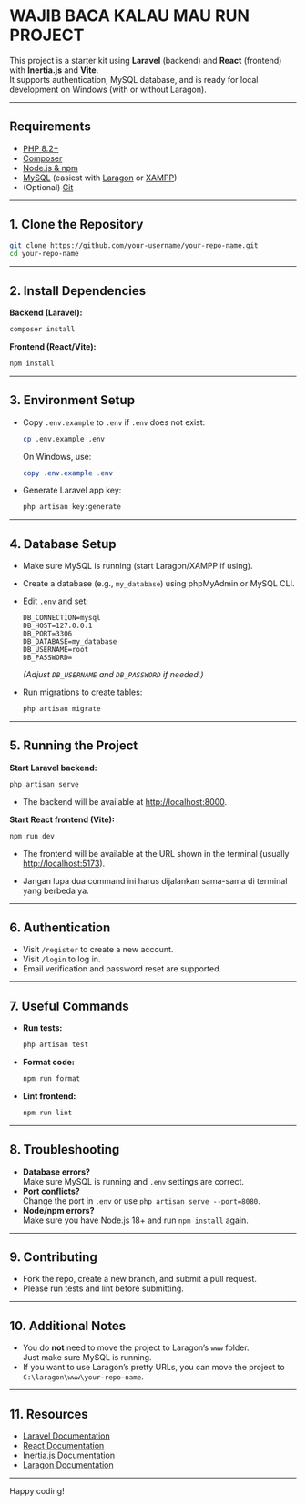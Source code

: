 # WAJIB BACA KALAU MAU RUN PROJECT

This project is a starter kit using **Laravel** (backend) and **React** (frontend) with **Inertia.js** and **Vite**.  
It supports authentication, MySQL database, and is ready for local development on Windows (with or without Laragon).

---

## Requirements

- [PHP 8.2+](https://www.php.net/downloads.php)
- [Composer](https://getcomposer.org/)
- [Node.js & npm](https://nodejs.org/)
- [MySQL](https://www.mysql.com/) (easiest with [Laragon](https://laragon.org/) or [XAMPP](https://www.apachefriends.org/))
- (Optional) [Git](https://git-scm.com/)

---

## 1. Clone the Repository

```bash
git clone https://github.com/your-username/your-repo-name.git
cd your-repo-name
```

---

## 2. Install Dependencies

**Backend (Laravel):**
```bash
composer install
```

**Frontend (React/Vite):**
```bash
npm install
```

---

## 3. Environment Setup

- Copy `.env.example` to `.env` if `.env` does not exist:
  ```bash
  cp .env.example .env
  ```
  On Windows, use:
  ```powershell
  copy .env.example .env
  ```

- Generate Laravel app key:
  ```bash
  php artisan key:generate
  ```

---

## 4. Database Setup

- Make sure MySQL is running (start Laragon/XAMPP if using).
- Create a database (e.g., `my_database`) using phpMyAdmin or MySQL CLI.
- Edit `.env` and set:
  ```
  DB_CONNECTION=mysql
  DB_HOST=127.0.0.1
  DB_PORT=3306
  DB_DATABASE=my_database
  DB_USERNAME=root
  DB_PASSWORD=
  ```
  *(Adjust `DB_USERNAME` and `DB_PASSWORD` if needed.)*

- Run migrations to create tables:
  ```bash
  php artisan migrate
  ```

---

## 5. Running the Project

**Start Laravel backend:**
```bash
php artisan serve
```
- The backend will be available at [http://localhost:8000](http://localhost:8000).

**Start React frontend (Vite):**
```bash
npm run dev
```
- The frontend will be available at the URL shown in the terminal (usually [http://localhost:5173](http://localhost:5173)).

- Jangan lupa dua command ini harus dijalankan sama-sama di terminal yang berbeda ya.
---

## 6. Authentication

- Visit `/register` to create a new account.
- Visit `/login` to log in.
- Email verification and password reset are supported.

---

## 7. Useful Commands

- **Run tests:**  
  ```bash
  php artisan test
  ```
- **Format code:**  
  ```bash
  npm run format
  ```
- **Lint frontend:**  
  ```bash
  npm run lint
  ```

---

## 8. Troubleshooting

- **Database errors?**  
  Make sure MySQL is running and `.env` settings are correct.
- **Port conflicts?**  
  Change the port in `.env` or use `php artisan serve --port=8080`.
- **Node/npm errors?**  
  Make sure you have Node.js 18+ and run `npm install` again.

---

## 9. Contributing

- Fork the repo, create a new branch, and submit a pull request.
- Please run tests and lint before submitting.

---

## 10. Additional Notes

- You do **not** need to move the project to Laragon’s `www` folder.  
  Just make sure MySQL is running.
- If you want to use Laragon’s pretty URLs, you can move the project to `C:\laragon\www\your-repo-name`.

---

## 11. Resources

- [Laravel Documentation](https://laravel.com/docs)
- [React Documentation](https://react.dev/)
- [Inertia.js Documentation](https://inertiajs.com/)
- [Laragon Documentation](https://laragon.org/docs.html)

---

Happy coding!